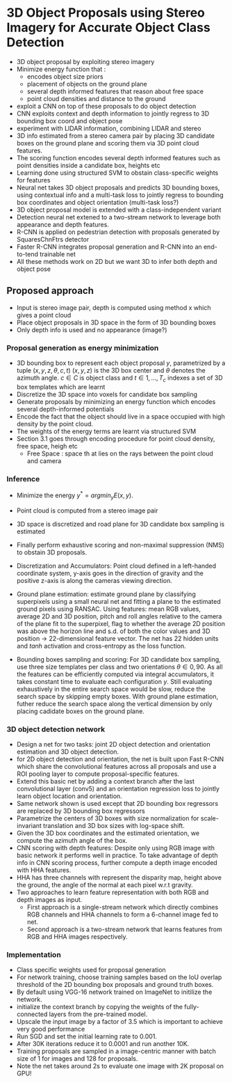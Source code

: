 # 3D Object Proposals using Stereo Imagery for Accurate Object Class Detection
- 3D object proposal by exploiting stereo imagery
- Minimize energy function that :
    - encodes object size priors
    - placement of objects on the ground plane
    - several depth informed features that reason about free space
    - point cloud densities and distance to the ground
- exploit a CNN on top of these proposals to do object detection
- CNN exploits context and depth information to jointly regress to 3D bounding box coord and object pose
- experiment with LIDAR information, combining LIDAR and stereo
- 3D info estimated from a stereo camera pair by placing 3D candidate boxes on the ground plane and scoring
them via 3D point cloud features.
- The scoring function encodes several depth informed features such as point densities inside a candidate box, heights etc
- Learning done using structured SVM to obstain class-specific weights for features
- Neural net takes 3D object proposals and predicts 3D bounding boxes, using contextual info and a
multi-task loss to jointly regress to bounding box coordinates and object orientation (multi-task loss?)
- 3D object proposal model is extended with a class-independent variant
- Detection neural net extened to a two-stream network to leverage both appearance and depth features.
- R-CNN is applied on pedestrian detection with proposals generated by SquaresChnFtrs detector
- Faster R-CNN integrates proposal generation and R-CNN into an end-to-tend trainable net
- All these methods work on 2D but we want 3D to infer both depth and object pose

## Proposed approach
- Input is stereo image pair, depth is computed using method x which gives a point cloud
- Place object proposals in 3D space in the form of 3D bounding boxes
- Only depth info is used and no appearance (image?)

### Proposal generation as energy minimization
- 3D bounding box to represent each object proposal $y$, parametrized by a tuple $(x,y,z,\theta,c,t)$
$(x,y,z)$ is the 3D box center and $\theta$ denotes the azimuth angle. $c \in C$ is object class and
$t \in {1,...,T_c}$ indexes a set of 3D box templates which are learnt
- Discretize the 3D space into voxels for candidate box sampling
- Generate proposals by minimizing an energy function which encodes several depth-informed potentials
- Encode the fact that the object should live in a space occupied with high density by the point cloud.
- The weights of the energy terms are learnt via structured SVM
- Section 3.1 goes through encoding procedure for point cloud density, free space, heigh etc
    - Free Space : space th at lies on the rays between the point cloud and camera

### Inference
- Minimize the energy $y^* = argmin_y E(x,y)$.
- Point cloud is computed from a stereo image pair
- 3D space is discretized and road plane for 3D candidate box sampling is estimated
- Finally perform exhaustive scoring and non-maximal suppression (NMS) to obstain 3D proposals.

- Discretization and Accumulators: Point cloud defined in a left-handed coordinate system, y-axis goes in the direction of
gravity and the positive z-axis is along the cameras viewing direction.
- Ground plane estimation: estimate ground plane by classifying superpixels using a small neural net and fitting a plane
to the estimated ground pixels using RANSAC. Using features: mean RGB values, average 2D and 3D position, pitch and roll angles relative
to the camera of the plane fit to the superpixel, flag to whether the average 2D position was above the horizon line and s.d. of both
the color values and 3D position -> 22-dimensional feature vector. The net has 22 hidden units and $tanh$ activation and cross-entropy as the loss function.
- Bounding boxes sampling and scoring: For 3D candidate box sampling, use three size templates per class and two orientations $\theta \in{0,90}$.
As all the features can be efficiently computed via integral accumulators, it takes constant time to evaluate each configuration $y$.
Still evaluating exhaustively in the entire search space would be slow, reduce the search space by skipping empty boxes. With ground
plane estimation, futher reduce the search space along the vertical dimension by only placing cadidate boxes on the ground plane.

### 3D object detection network
- Design a net for two tasks: joint 2D object detection and orientation estimation and 3D object detection.
- for 2D object detection and orientation, the net is built upon Fast R-CNN which share the convolutional features across all proposals
and use a ROI pooling layer to compute proposal-specific features.
- Extend this basic net by adding a context branch after the last convolutional layer (conv5) and an orientation regression loss to jointly
learn object location and orientation.
- Same network shown is used except that 2D bounding box regressors are replaced by 3D bounding box regressors
- Parametrize the centers of 3D boxes with size normalization for scale-invariant translation and 3D box sizes with log-space shift.
- Given the 3D box coordinates and the estimated orientation, we compute the azimuth angle of the box.
- CNN scoring with depth features: Despite only using RGB image with basic network it performs well in practice.
To take advantage of depth info in CNN scoring process, further compute a depth image encoded with HHA features.
- HHA has three channels with represent the disparity map, height above the ground, the angle of the normal at each pixel w.r.t gravity.
- Two approaches to learn feature representation with both RGB and depth images as input.
    - First approach is a single-stream network which directly combines RGB channels and HHA channels to form a 6-channel image fed to net.
    - Second approach is a two-stream network that learns features from RGB and HHA images respectively.

### Implementation
- Class specific weights used for proposal generation
- For network training, choose training samples based on the IoU overlap threshold of the 2D bounding box proposals and ground truth boxes.
- By default using VGG-16 network trained on ImageNet to initilize the network.
- initialize the context branch by copying the weights of the fully-connected layers from the pre-trained model.
- Upscale the input image by a factor of 3.5 which is important to achieve very good performance
- Run SGD and set the initial learning rate to 0.001.
- After 30K iterations reduce it to 0.0001 and run another 10K.
- Training proposals are sampled in a image-centric manner with batch size of 1 for images and 128 for proposals.
- Note the net takes around 2s to evaluate one image with 2K proposal on GPU!





